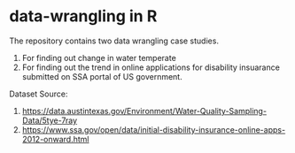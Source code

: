 # data-wrangling in R
 The repository contains two data wrangling case studies.
 1) For finding out change in water temperate 
 2) For finding out the trend in online applications for disability insuarance submitted on SSA portal of US government.

Dataset Source:
1) https://data.austintexas.gov/Environment/Water-Quality-Sampling-Data/5tye-7ray
2) https://www.ssa.gov/open/data/initial-disability-insurance-online-apps-2012-onward.html
